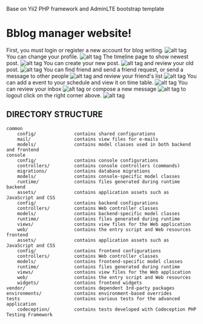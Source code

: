 Base on Yii2 PHP framework and AdminLTE bootstrap template

Bblog manager website!
===============================

First, you must login or register a new account for blog writing.
![alt tag](https://github.com/kingrain94/yii2adv-blog/blob/master/intro/image/login.PNG)
You can change your profile.
![alt tag](https://github.com/kingrain94/yii2adv-blog/blob/master/intro/image/profile.PNG)
The timeline page to show newest post.
![alt tag](https://github.com/kingrain94/yii2adv-blog/blob/master/intro/image/timeline.PNG)
You can create your new post.
![alt tag](https://github.com/kingrain94/yii2adv-blog/blob/master/intro/image/vietbai.PNG) 
and review your old post.
![alt tag](https://github.com/kingrain94/yii2adv-blog/blob/master/intro/image/baiviet.PNG)
You can find friend and send a friend request, or send a message to other people
![alt tag](https://github.com/kingrain94/yii2adv-blog/blob/master/intro/image/friend's%20timeline.PNG)
and review your friend's list
![alt tag](https://github.com/kingrain94/yii2adv-blog/blob/master/intro/image/friend.PNG)
You can add a event to your schedule and view it on time table.
![alt tag](https://github.com/kingrain94/yii2adv-blog/blob/master/intro/image/lichlamviec.PNG)
You can review your inbox
![alt tag](https://github.com/kingrain94/yii2adv-blog/blob/master/intro/image/tinnhan.PNG)
or compose a new message
![alt tag](https://github.com/kingrain94/yii2adv-blog/blob/master/intro/image/soantin.PNG)
to logout click on the right corner above.
![alt tag](https://github.com/kingrain94/yii2adv-blog/blob/master/intro/image/log%20out.PNG)


DIRECTORY STRUCTURE
-------------------
```
common
    config/              contains shared configurations
    mail/                contains view files for e-mails
    models/              contains model classes used in both backend and frontend
console
    config/              contains console configurations
    controllers/         contains console controllers (commands)
    migrations/          contains database migrations
    models/              contains console-specific model classes
    runtime/             contains files generated during runtime
backend
    assets/              contains application assets such as JavaScript and CSS
    config/              contains backend configurations
    controllers/         contains Web controller classes
    models/              contains backend-specific model classes
    runtime/             contains files generated during runtime
    views/               contains view files for the Web application
    web/                 contains the entry script and Web resources
frontend
    assets/              contains application assets such as JavaScript and CSS
    config/              contains frontend configurations
    controllers/         contains Web controller classes
    models/              contains frontend-specific model classes
    runtime/             contains files generated during runtime
    views/               contains view files for the Web application
    web/                 contains the entry script and Web resources
    widgets/             contains frontend widgets
vendor/                  contains dependent 3rd-party packages
environments/            contains environment-based overrides
tests                    contains various tests for the advanced application
    codeception/         contains tests developed with Codeception PHP Testing Framework
```
